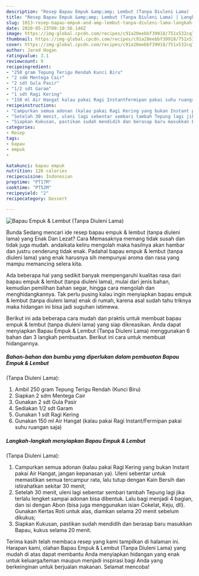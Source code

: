```yaml
---
description: "Resep Bapau Empuk &amp;amp; Lembut (Tanpa Diuleni Lama) | Langkah Membuat Bapau Empuk &amp;amp; Lembut (Tanpa Diuleni Lama) Yang Sempurna"
title: "Resep Bapau Empuk &amp;amp; Lembut (Tanpa Diuleni Lama) | Langkah Membuat Bapau Empuk &amp;amp; Lembut (Tanpa Diuleni Lama) Yang Sempurna"
slug: 1013-resep-bapau-empuk-and-amp-lembut-tanpa-diuleni-lama-langkah-membuat-bapau-empuk-and-amp-lembut-tanpa-diuleni-lama-yang-sempurna
date: 2020-05-23T00:10:56.146Z
image: https://img-global.cpcdn.com/recipes/c91a20eebbf39918/751x532cq70/bapau-empuk-lembut-tanpa-diuleni-lama-foto-resep-utama.jpg
thumbnail: https://img-global.cpcdn.com/recipes/c91a20eebbf39918/751x532cq70/bapau-empuk-lembut-tanpa-diuleni-lama-foto-resep-utama.jpg
cover: https://img-global.cpcdn.com/recipes/c91a20eebbf39918/751x532cq70/bapau-empuk-lembut-tanpa-diuleni-lama-foto-resep-utama.jpg
author: Jared Hogan
ratingvalue: 3.1
reviewcount: 9
recipeingredient:
- "250 gram Tepung Terigu Rendah Kunci Biru"
- "2 sdm Mentega Cair"
- "2 sdt Gula Pasir"
- "1/2 sdt Garam"
- "1 sdt Ragi Kering"
- "150 ml Air Hangat kalau pakai Ragi InstantFermipan pakai suhu ruangan saja"
recipeinstructions:
- "Campurkan semua adonan (kalau pakai Ragi Kering yang bukan Instant pakai Air Hangat, jangan kepanasan ya). Uleni sebentar untuk memastikan semua tercampur rata, lalu tutup dengan Kain Bersih dan istirahatkan sekitar 30 menit;"
- "Setelah 30 menit, uleni lagi sebentar sembari tambah Tepung lagi jika terlalu lengket sampai adonan bisa dibentuk. Lalu bagi menjadi 4 bagian, dan isi dengan Abon (bisa juga menggunakan isian Cokelat, Keju, dll). Gunakan Kertas Roti untuk alas, diamkan selama 20 menit sebelum dikukus;"
- "Siapkan Kukusan, pastikan sudah mendidih dan berasap baru masukkan Bapau, kukus selama 20 menit."
categories:
- Resep
tags:
- bapau
- empuk
- 

katakunci: bapau empuk  
nutrition: 126 calories
recipecuisine: Indonesian
preptime: "PT17M"
cooktime: "PT52M"
recipeyield: "2"
recipecategory: Dessert

---
```



![Bapau Empuk &amp; Lembut
(Tanpa Diuleni Lama)](https://img-global.cpcdn.com/recipes/c91a20eebbf39918/751x532cq70/bapau-empuk-lembut-tanpa-diuleni-lama-foto-resep-utama.jpg)

Bunda Sedang mencari ide resep bapau empuk &amp; lembut
(tanpa diuleni lama) yang Enak Dan Lezat? Cara Memasaknya memang tidak susah dan tidak juga mudah. andaikata keliru mengolah maka hasilnya akan hambar dan justru cenderung tidak enak. Padahal bapau empuk &amp; lembut
(tanpa diuleni lama) yang enak harusnya sih mempunyai aroma dan rasa yang mampu memancing selera kita.

Ada beberapa hal yang sedikit banyak mempengaruhi kualitas rasa dari bapau empuk &amp; lembut
(tanpa diuleni lama), mulai dari jenis bahan, kemudian pemilihan bahan segar, hingga cara mengolah dan menghidangkannya. Tak perlu pusing kalau ingin menyiapkan bapau empuk &amp; lembut
(tanpa diuleni lama) enak di rumah, karena asal sudah tahu triknya maka hidangan ini bisa jadi suguhan istimewa.




Berikut ini ada beberapa cara mudah dan praktis untuk membuat bapau empuk &amp; lembut
(tanpa diuleni lama) yang siap dikreasikan. Anda dapat menyiapkan Bapau Empuk &amp; Lembut
(Tanpa Diuleni Lama) menggunakan 6 bahan dan 3 langkah pembuatan. Berikut ini cara untuk membuat hidangannya.

<!--inarticleads1-->

##### Bahan-bahan dan bumbu yang diperlukan dalam pembuatan Bapau Empuk &amp; Lembut
(Tanpa Diuleni Lama):

1. Ambil 250 gram Tepung Terigu Rendah (Kunci Biru)
1. Siapkan 2 sdm Mentega Cair
1. Gunakan 2 sdt Gula Pasir
1. Sediakan 1/2 sdt Garam
1. Gunakan 1 sdt Ragi Kering
1. Gunakan 150 ml Air Hangat (kalau pakai Ragi Instant/Fermipan pakai suhu ruangan saja)




<!--inarticleads2-->

##### Langkah-langkah menyiapkan Bapau Empuk &amp; Lembut
(Tanpa Diuleni Lama):

1. Campurkan semua adonan (kalau pakai Ragi Kering yang bukan Instant pakai Air Hangat, jangan kepanasan ya). Uleni sebentar untuk memastikan semua tercampur rata, lalu tutup dengan Kain Bersih dan istirahatkan sekitar 30 menit;
1. Setelah 30 menit, uleni lagi sebentar sembari tambah Tepung lagi jika terlalu lengket sampai adonan bisa dibentuk. Lalu bagi menjadi 4 bagian, dan isi dengan Abon (bisa juga menggunakan isian Cokelat, Keju, dll). Gunakan Kertas Roti untuk alas, diamkan selama 20 menit sebelum dikukus;
1. Siapkan Kukusan, pastikan sudah mendidih dan berasap baru masukkan Bapau, kukus selama 20 menit.




Terima kasih telah membaca resep yang kami tampilkan di halaman ini. Harapan kami, olahan Bapau Empuk &amp; Lembut
(Tanpa Diuleni Lama) yang mudah di atas dapat membantu Anda menyiapkan hidangan yang enak untuk keluarga/teman maupun menjadi inspirasi bagi Anda yang berkeinginan untuk berjualan makanan. Selamat mencoba!
